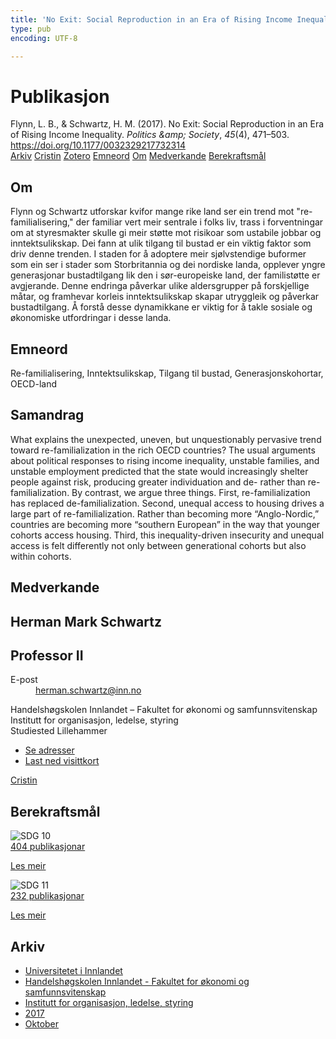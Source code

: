 ```yaml
---
title: 'No Exit: Social Reproduction in an Era of Rising Income Inequality'
type: pub
encoding: UTF-8

---
```

<h1>Publikasjon</h1>
<article id="csl-bib-container-GG7PNXUN" class="csl-bib-container">
  <div class="csl-bib-body"> <div class="csl-entry">Flynn, L. B., &#38; Schwartz, H. M. (2017). No Exit: Social Reproduction in an Era of Rising Income Inequality. <i>Politics &#38;amp; Society</i>, <i>45</i>(4), 471–503. <a href="https://doi.org/10.1177/0032329217732314">https://doi.org/10.1177/0032329217732314</a></div> </div>
  <div class="csl-bib-buttons">
    <a href="#taxonomy-article-GG7PNXUN" alt="archive" class="csl-bib-button">Arkiv</a>
    <a href="https://app.cristin.no/results/show.jsf?id=1501213" alt="Cristin" class="csl-bib-button">Cristin</a>
    <a href="http://zotero.org/groups/5881554/items/GG7PNXUN" alt="Zotero" class="csl-bib-button">Zotero</a>
    <a href="#keywords-article-GG7PNXUN" alt="keywords" class="csl-bib-button">Emneord</a>
    <a href="#about-article-GG7PNXUN" alt="about_pub" class="csl-bib-button">Om</a>
    <a href="#contributors-article-GG7PNXUN" alt="contributors" class="csl-bib-button">Medverkande</a>
    <a href="#sdg-article-GG7PNXUN" alt="sdg" class="csl-bib-button">Berekraftsmål</a>
  </div>
  <div id="csl-bib-meta-container-GG7PNXUN"></div>
</article>
<div id="csl-bib-meta-GG7PNXUN" class="csl-bib-meta">
  <article id="about-article-GG7PNXUN" class="about_pub-article">
    <h1>Om</h1>
    Flynn og Schwartz utforskar kvifor mange rike land ser ein trend mot "re-familialisering," der familiar vert meir sentrale i folks liv, trass i forventningar om at styresmakter skulle gi meir støtte mot risikoar som ustabile jobbar og inntektsulikskap. Dei fann at ulik tilgang til bustad er ein viktig faktor som driv denne trenden. I staden for å adoptere meir sjølvstendige buformer som ein ser i stader som Storbritannia og dei nordiske landa, opplever yngre generasjonar bustadtilgang lik den i sør-europeiske land, der familistøtte er avgjerande. Denne endringa påverkar ulike aldersgrupper på forskjellige måtar, og framhevar korleis inntektsulikskap skapar utryggleik og påverkar bustadtilgang. Å forstå desse dynamikkane er viktig for å takle sosiale og økonomiske utfordringar i desse landa.
  </article>
  <article id="keywords-article-GG7PNXUN" class="keywords-article">
    <h1>Emneord</h1>
    Re-familialisering, Inntektsulikskap, Tilgang til bustad, Generasjonskohortar, OECD-land
  </article>
  <article id="abstract-article-GG7PNXUN" class="abstract-article">
    <h1>Samandrag</h1>
    What explains the unexpected, uneven, but unquestionably pervasive trend toward re-familialization in the rich OECD countries? The usual arguments about political responses to rising income inequality, unstable families, and unstable employment predicted that the state would increasingly shelter people against risk, producing greater individuation and de- rather than re-familialization. By contrast, we argue three things. First, re-familialization has replaced de-familialization. Second, unequal access to housing drives a large part of re-familialization. Rather than becoming more “Anglo-Nordic,” countries are becoming more “southern European” in the way that younger cohorts access housing. Third, this inequality-driven insecurity and unequal access is felt differently not only between generational cohorts but also within cohorts.
  </article>
  <article id="contributors-article-GG7PNXUN" class="contributors-article">
    <h1>Medverkande</h1>
    <div class="personas"> <div class="vrtx-hinn-person-card"> <div class="photo"> <i class="lar la-user-circle missing-person"></i> </div> <div class="info"> <hgroup><h1>Herman Mark Schwartz</h1> <h2>Professor II</h2> </hgroup><dl> <dt>E-post</dt> <dd> <a href="mailto:herman.schwartz@inn.no">herman.schwartz@inn.no</a> </dd> </dl> <p> Handelshøgskolen Innlandet – Fakultet for økonomi og samfunnsvitenskap<br> Institutt for organisasjon, ledelse, styring<br> Studiested Lillehammer </p> <ul class="vrtx-hinn-links"> <li><a href="https://www.inn.no/finn-en-ansatt/herman-schwartz.html#vrtx-hinn-addresses">Se adresser</a></li> <li><a href="https://www.inn.no/finn-en-ansatt/herman-schwartz.html?vrtx=vcf">Last ned visittkort</a></li> </ul> </div> </div> <a href="https://app.cristin.no/persons/show.jsf?id=889346" alt="Cristin URL" class="personas-cristin">Cristin</a> </div>
  </article>
  <article id="sdg-article-GG7PNXUN" class="sdg-article">
    <h1>Berekraftsmål</h1>
    <div class="sdg-container"><div id="sdg10" class="sdg">
        <img src="{{< params subfolder >}}images/sdg/sdg10_nn.png" class="image" alt="SDG 10">
        <div class="sdg-overlay">
          <a href="{{< params subfolder >}}nn/archive/?sdg=10#archive" class="sdg-publication-count"><span>404</span> publikasjonar</a>
          <p><a href="https://fn.no/om-fn/fns-baerekraftsmaal/mindre-ulikhet?lang=nno-NO" class="sdg-read-more">Les meir</a></p>
        </div>
      </div> <div id="sdg11" class="sdg">
        <img src="{{< params subfolder >}}images/sdg/sdg11_nn.png" class="image" alt="SDG 11">
        <div class="sdg-overlay">
          <a href="{{< params subfolder >}}nn/archive/?sdg=11#archive" class="sdg-publication-count"><span>232</span> publikasjonar</a>
          <p><a href="https://fn.no/om-fn/fns-baerekraftsmaal/baerekraftige-byer-og-lokalsamfunn?lang=nno-NO" class="sdg-read-more">Les meir</a></p>
        </div>
      </div></div>
  </article>
  <article id="taxonomy-article-GG7PNXUN" class="taxonomy-article">
    <h1>Arkiv</h1>
    <ul>
      <li><a href="{{< params subfolder >}}nn/archive/?key=3DCRN523">Universitetet i Innlandet</a></li>
      <li><a href="{{< params subfolder >}}nn/archive/?key=DU8Q9LN9">Handelshøgskolen Innlandet - Fakultet for økonomi og samfunnsvitenskap</a></li>
      <li><a href="{{< params subfolder >}}nn/archive/?key=4LUWR3ZM">Institutt for organisasjon, ledelse, styring</a></li>
      <li><a href="{{< params subfolder >}}nn/archive/?key=KF5I8TQ8">2017</a></li>
      <li><a href="{{< params subfolder >}}nn/archive/?key=6PU2ZUNA">Oktober</a></li>
    </ul>
  </article>
</div>
